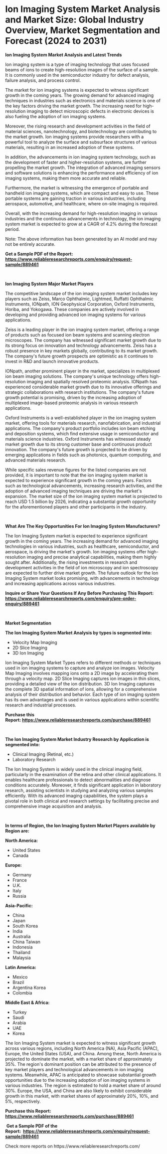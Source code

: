 <p><h1>Ion Imaging System Market Analysis and Market Size: Global Industry Overview, Market Segmentation and Forecast (2024 to 2031)</h1></p><p><strong>Ion Imaging System Market Analysis and Latest Trends</strong></p>
<p><p>Ion imaging system is a type of imaging technology that uses focused beams of ions to create high-resolution images of the surface of a sample. It is commonly used in the semiconductor industry for defect analysis, failure analysis, and process control.</p><p>The market for ion imaging systems is expected to witness significant growth in the coming years. The growing demand for advanced imaging techniques in industries such as electronics and materials science is one of the key factors driving the market growth. The increasing need for high-resolution imaging to detect microscopic defects in electronic devices is also fueling the adoption of ion imaging systems.</p><p>Moreover, the rising research and development activities in the field of material sciences, nanotechnology, and biotechnology are contributing to the market growth. Ion imaging systems provide researchers with a powerful tool to analyze the surface and subsurface structures of various materials, resulting in an increased adoption of these systems.</p><p>In addition, the advancements in ion imaging system technology, such as the development of faster and higher-resolution systems, are further propelling the market growth. The integration of advanced imaging sensors and software solutions is enhancing the performance and efficiency of ion imaging systems, making them more accurate and reliable.</p><p>Furthermore, the market is witnessing the emergence of portable and handheld ion imaging systems, which are compact and easy to use. These portable systems are gaining traction in various industries, including aerospace, automotive, and healthcare, where on-site imaging is required.</p><p>Overall, with the increasing demand for high-resolution imaging in various industries and the continuous advancements in technology, the ion imaging system market is expected to grow at a CAGR of 4.2% during the forecast period.</p><p>Note: The above information has been generated by an AI model and may not be entirely accurate.</p></p>
<p><strong>Get a Sample PDF of the Report:&nbsp; <a href="https://www.reliableresearchreports.com/enquiry/request-sample/889461">https://www.reliableresearchreports.com/enquiry/request-sample/889461</a></strong></p>
<p>&nbsp;</p>
<p><strong>Ion Imaging System Major Market Players</strong></p>
<p><p>The competitive landscape of the ion imaging system market includes key players such as Zeiss, Marco Ophthalmic, Lightmed, Ruffatti Ophthalmic Instruments, IONpath, ION Geophysical Corporation, Oxford Instruments, Horiba, and Yokogawa. These companies are actively involved in developing and providing advanced ion imaging systems for various applications.</p><p>Zeiss is a leading player in the ion imaging system market, offering a range of products such as focused ion beam systems and scanning electron microscopes. The company has witnessed significant market growth due to its strong focus on innovation and technology advancements. Zeiss has a robust presence in key markets globally, contributing to its market growth. The company's future growth prospects are optimistic as it continues to invest in R&D and launch innovative products.</p><p>IONpath, another prominent player in the market, specializes in multiplexed ion beam imaging solutions. The company's unique technology offers high-resolution imaging and spatially resolved proteomic analysis. IONpath has experienced considerable market growth due to its innovative offerings and strategic collaborations with research institutions. The company's future growth potential is promising, driven by the increasing adoption of multiplexed image-based proteomic analysis in various research applications.</p><p>Oxford Instruments is a well-established player in the ion imaging system market, offering tools for materials research, nanofabrication, and industrial applications. The company's product portfolio includes ion beam etching and deposition systems, which find extensive usage in semiconductor and materials science industries. Oxford Instruments has witnessed steady market growth due to its strong customer base and continuous product innovation. The company's future growth is projected to be driven by emerging applications in fields such as photonics, quantum computing, and advanced materials research.</p><p>While specific sales revenue figures for the listed companies are not provided, it is important to note that the ion imaging system market is expected to experience significant growth in the coming years. Factors such as technological advancements, increasing research activities, and the adoption of advanced imaging techniques are driving the market's expansion. The market size of the ion imaging system market is projected to reach USD 1.5 billion by 2026, indicating a substantial growth opportunity for the aforementioned players and other participants in the industry.</p></p>
<p>&nbsp;</p>
<p><strong>What Are The Key Opportunities For Ion Imaging System Manufacturers?</strong></p>
<p><p>The Ion Imaging System market is expected to experience significant growth in the coming years. The increasing demand for advanced imaging technologies in various industries, such as healthcare, semiconductor, and aerospace, is driving the market's growth. Ion imaging systems offer high-resolution imaging and precise analytical capabilities, making them highly sought after. Additionally, the rising investments in research and development activities in the field of ion microscopy and ion spectroscopy are expected to further drive market growth. The future outlook for the Ion Imaging System market looks promising, with advancements in technology and increasing applications across various industries.</p></p>
<p><strong>Inquire or Share Your Questions If Any Before Purchasing This Report: <a href="https://www.reliableresearchreports.com/enquiry/pre-order-enquiry/889461">https://www.reliableresearchreports.com/enquiry/pre-order-enquiry/889461</a></strong></p>
<p>&nbsp;</p>
<p><strong>Market Segmentation</strong></p>
<p><strong>The Ion Imaging System Market Analysis by types is segmented into:</strong></p>
<p><ul><li>Velocity Map Imaging</li><li>2D Slice Imaging</li><li>3D Ion Imaging</li></ul></p>
<p><p>Ion Imaging System Market Types refers to different methods or techniques used in ion imaging systems to capture and analyze ion images. Velocity Map Imaging involves mapping ions onto a 2D image by accelerating them through a velocity map. 2D Slice Imaging captures ion images in thin slices, providing a detailed view of the ion distribution. 3D Ion Imaging captures the complete 3D spatial information of ions, allowing for a comprehensive analysis of their distribution and behavior. Each type of ion imaging system has its own advantages and is used in various applications within scientific research and industrial processes.</p></p>
<p><strong>Purchase this Report:&nbsp;<a href="https://www.reliableresearchreports.com/purchase/889461">https://www.reliableresearchreports.com/purchase/889461</a></strong></p>
<p>&nbsp;</p>
<p><strong>The Ion Imaging System Market Industry Research by Application is segmented into:</strong></p>
<p><ul><li>Clinical Imaging (Retinal, etc.)</li><li>Laboratory Research</li></ul></p>
<p><p>The Ion Imaging System is widely used in the clinical imaging field, particularly in the examination of the retina and other clinical applications. It enables healthcare professionals to detect abnormalities and diagnose conditions accurately. Moreover, it finds significant application in laboratory research, assisting scientists in studying and analyzing various samples efficiently. With its advanced imaging capabilities, the system plays a pivotal role in both clinical and research settings by facilitating precise and comprehensive image acquisition and analysis.</p></p>
<p>&nbsp;</p>
<p><strong>In terms of Region, the Ion Imaging System Market Players available by Region are:</strong></p>
<p>
    <p> <strong> North America: </strong>
        <ul>
            <li>United States</li>
            <li>Canada</li>
        </ul>
        </p> 
    <p> <strong> Europe: </strong>
        <ul>
            <li>Germany</li>
            <li>France</li>
            <li>U.K.</li>
            <li>Italy</li>
            <li>Russia</li>
        </ul>
        </p> 
    <p> <strong> Asia-Pacific: </strong>
        <ul>
            <li>China</li>
            <li>Japan</li>
            <li>South Korea</li>
            <li>India</li>
            <li>Australia</li>
            <li>China Taiwan</li>
            <li>Indonesia</li>
            <li>Thailand</li>
            <li>Malaysia</li>
        </ul>
        </p> 
    <p> <strong> Latin America: </strong>
        <ul>
            <li>Mexico</li>
            <li>Brazil</li>
            <li>Argentina Korea</li>
            <li>Colombia</li>
        </ul>
        </p> 
    <p> <strong> Middle East & Africa: </strong>
        <ul>
            <li>Turkey</li>
            <li>Saudi</li>
            <li>Arabia</li>
            <li>UAE</li>
            <li>Korea</li>
        </ul>
    </p>
    </p>
<p><p>The Ion Imaging System market is expected to witness significant growth across various regions, including North America (NA), Asia Pacific (APAC), Europe, the United States (USA), and China. Among these, North America is projected to dominate the market, with a market share of approximately 35%. The region's dominant position can be attributed to the presence of key market players and technological advancements in ion imaging systems. Meanwhile, APAC is anticipated to showcase substantial growth opportunities due to the increasing adoption of ion imaging systems in various industries. The region is estimated to hold a market share of around 30%. Europe, the USA, and China are also likely to exhibit considerable growth in this market, with market shares of approximately 20%, 10%, and 5%, respectively.</p></p>
<p><strong>Purchase this Report: <a href="https://www.reliableresearchreports.com/purchase/889461">https://www.reliableresearchreports.com/purchase/889461</a></strong></p>
<p>&nbsp;<strong>Get a Sample PDF of the Report:&nbsp;&nbsp;<a href="https://www.reliableresearchreports.com/enquiry/request-sample/889461">https://www.reliableresearchreports.com/enquiry/request-sample/889461</a></strong></p>
<p><strong></strong></p>
<p>Check more reports on https://www.reliableresearchreports.com/</p>